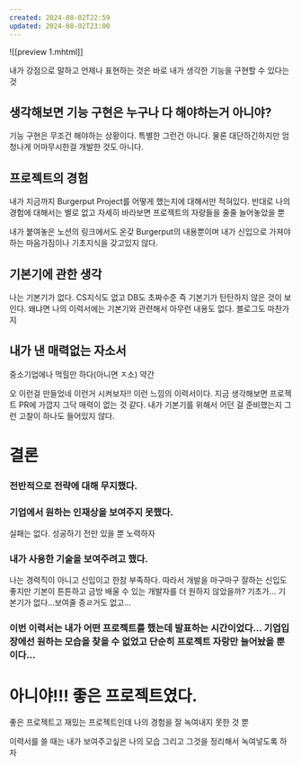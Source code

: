 ```yaml
---
created: 2024-08-02T22:59
updated: 2024-08-02T23:00
---
```

![[preview 1.mhtml]]

내가 강점으로 말하고 언제나 표현하는 것은 바로 내가 생각한 기능을 구현할 수 있다는 것

## 생각해보면 기능 구현은 누구나 다 해야하는거 아니야?

기능 구현은 무조건 해야하는 상황이다. 특별한 그런건 아니다. 물론 대단하긴하지만 엄청나게 어마무시한걸 개발한 것도 아니다.

## 프로젝트의 경험

내가 지금까지 Burgerput Project를 어떻게 했는지에 대해서만 적혀있다. 반대로 나의 경험에 대해서는 별로 없고 자세히 바라보면 프로젝트의 자랑들을 줄줄 늘어놓았을 뿐

내가 붙여놓은 노션의 링크에서도 온갖 Burgerput의 내용뿐이며 내가 신입으로 가져야하는 마음가짐이나 기초지식을 갖고있지 않다.

## 기본기에 관한 생각

나는 기본기가 없다. CS지식도 없고 DB도 초짜수준 즉 기본기가 탄탄하지 않은 것이 보인다. 왜냐면 나의 이력서에는 기본기와 관련해서 아무런 내용도 없다. 블로그도 마찬가지

## 내가 낸 매력없는 자소서

중소기업에나 먹힐만 하다(아니면 ㅈ소) 약간

오 이런걸 만들었네 이런거 시켜보자!! 이런 느낌의 이력서이다. 지금 생각해보면 프로젝트 PR에 가깝지 그닥 매력이 없는 것 같다. 내가 기본기를 위해서 어던 걸 준비했는지 그런 고찰이 하나도 들어있지 않다.

# 결론

### 전반적으로 전략에 대해 무지했다.

### 기업에서 원하는 인재상을 보여주지 못했다.

실패는 없다. 성공하기 전만 있을 뿐 노력하자

### 내가 사용한 기술을 보여주려고 했다.

나는 경력직이 아니고 신입이고 한참 부족하다. 따라서 개발을 마구마구 잘하는 신입도 좋지만 기본이 튼튼하고 금방 배울 수 있는 개발자를 더 원하지 않았을까? 기초가… 기본기가 없다…보여줄 증ㄹ거도 없고…

### 이번 이력서는 내가 어떤 프로젝트를 했는데 발표하는 시간이었다… 기업입장에선 원하는 모습을 찾을 수 없었고 단순히 프로젝트 자랑만 늘어놨을 뿐이다…

# 아니야!!! 좋은 프로젝트였다.

좋은 프로젝트고 재밌는 프로젝트인데 나의 경험을 잘 녹여내지 못한 것 뿐

이력서를 쓸 때는 내가 보여주고싶은 나의 모습 그리고 그것을 정리해서 녹여넣도록 하자